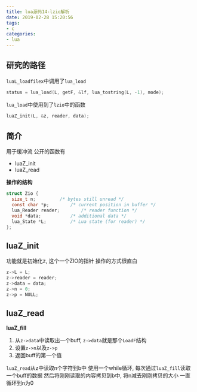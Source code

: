 ```yaml
---
title: lua源码14-lzio解析
date: 2019-02-28 15:20:56
tags:
- c
categories:
- lua
---
```


## 研究的路径

`luaL_loadfilex`中调用了`lua_load`
```c
status = lua_load(L, getF, &lf, lua_tostring(L, -1), mode);
```
`lua_load`中使用到了`lzio`中的函数
```c
luaZ_init(L, &z, reader, data);
```

## 简介
用于缓冲流
公开的函数有
* luaZ_init
* luaZ_read

**操作的结构**
```c
struct Zio {
  size_t n;			/* bytes still unread */
  const char *p;		/* current position in buffer */
  lua_Reader reader;		/* reader function */
  void *data;			/* additional data */
  lua_State *L;			/* Lua state (for reader) */
};
```

## luaZ_init
功能就是初始化z, 这个一个ZIO的指针
操作的方式很直白
```c
z->L = L;
z->reader = reader;
z->data = data;
z->n = 0;
z->p = NULL;
```
## luaZ_read

**luaZ_fill**
1. 从`z->data`中读取出一个buff, `z->data`就是那个`LoadF`结构
2. 设置`z->n`以及`z->p`
3. 返回buff的第一个值

`luaZ_read`从z中读取n个字符到b中
使用一个while循环, 每次通过`luaZ_fill`读取一个buff的数据
然后将刚刚读取的内容拷贝到b中, 将n减去刚刚拷贝的大小
一直循环到n为0


